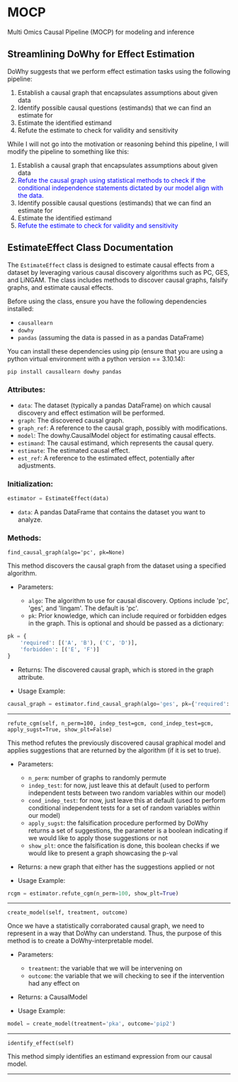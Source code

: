 # MOCP
Multi Omics Causal Pipeline (MOCP) for modeling and inference


## Streamlining DoWhy for Effect Estimation

DoWhy suggests that we perform effect estimation tasks using the following pipeline:

1. Establish a causal graph that encapsulates assumptions about given data
2. Identify possible causal questions (estimands) that we can find an estimate for
3. Estimate the identified estimand
4. Refute the estimate to check for validity and sensitivity

While I will not go into the motivation or reasoning behind this pipeline, I will modify the pipeline to something like this:

1. Establish a causal graph that encapsulates assumptions about given data
2. <span style="color:blue">Refute the causal graph using statistical methods to check if the conditional independence statements dictated by our model align with the data.</span>
3. Identify possible causal questions (estimands) that we can find an estimate for
4. Estimate the identified estimand
5. <span style="color:blue">Refute the estimate to check for validity and sensitivity</span>

## **EstimateEffect Class Documentation**

The `EstimateEffect` class is designed to estimate causal effects from a dataset by leveraging various causal discovery algorithms such as PC, GES, and LiNGAM. The class includes methods to discover causal graphs, falsify graphs, and estimate causal effects.

Before using the class, ensure you have the following dependencies installed:

- `causallearn`
- `dowhy`
- `pandas` (assuming the data is passed in as a pandas DataFrame)

You can install these dependencies using pip (ensure that you are using a python virtual environment with a python version == 3.10.14):

```bash
pip install causallearn dowhy pandas
```

### Attributes:
* `data`: The dataset (typically a pandas DataFrame) on which causal discovery and effect estimation will be performed.
* `graph`: The discovered causal graph.
* `graph_ref`: A reference to the causal graph, possibly with modifications.
* `model`: The dowhy.CausalModel object for estimating causal effects.
* `estimand`: The causal estimand, which represents the causal query.
* `estimate`: The estimated causal effect.
* `est_ref`: A reference to the estimated effect, potentially after adjustments.

### Initialization:

```python
estimator = EstimateEffect(data)
```

* `data`: A pandas DataFrame that contains the dataset you want to analyze.

### Methods:

`find_causal_graph(algo='pc', pk=None)`

This method discovers the causal graph from the dataset using a specified algorithm.

* Parameters:

    * `algo`: The algorithm to use for causal discovery. Options include 'pc', 'ges', and 'lingam'. The default is 'pc'.
    * `pk`: Prior knowledge, which can include required or forbidden edges in the graph. This is optional and should be passed as a dictionary:

```python
pk = {
    'required': [('A', 'B'), ('C', 'D')],
    'forbidden': [('E', 'F')]
}
```

* Returns: The discovered causal graph, which is stored in the graph attribute.

* Usage Example:

```python
causal_graph = estimator.find_causal_graph(algo='ges', pk={'required': [('X', 'Y')]})
```

---

`refute_cgm(self, n_perm=100, indep_test=gcm, cond_indep_test=gcm, apply_sugst=True, show_plt=False)`

This method refutes the previously discovered causal graphical model and applies suggestions that are returned by the algorithm (if it is set to true).

* Parameters:
   * `n_perm`: number of graphs to randomly permute
   * `indep_test`: for now, just leave this at default (used to perform independent tests between two random variables within our model)
   * `cond_indep_test`: for now, just leave this at default (used to perform conditional independent tests for a set of random variables within our model)
   * `apply_sugst`: the falsification procedure performed by DoWhy returns a set of suggestions, the parameter is a boolean indicating if we would like to apply those suggestions or not 
   * `show_plt`: once the falsification is done, this boolean checks if we would like to present a graph showcasing the p-val

* Returns: a new graph that either has the suggestions applied or not

* Usage Example:
```python
rcgm = estimator.refute_cgm(n_perm=100, show_plt=True)
```

---

`create_model(self, treatment, outcome)`

Once we have a statistically corraborated causal graph, we need to represent in a way that DoWhy can understand. Thus, the purpose of this method is to create a DoWhy-interpretable model.

* Parameters:
   * `treatment`: the variable that we will be intervening on
   * `outcome`: the variable that we will checking to see if the intervention had any effect on

* Returns: a CausalModel

*  Usage Example:
```python
model = create_model(treatment='pka', outcome='pip2')
```

---

`identify_effect(self)`

This method simply identifies an estimand expression from our causal model.

---
